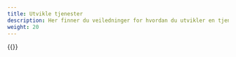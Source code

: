 ```yaml
---
title: Utvikle tjenester
description: Her finner du veiledninger for hvordan du utvikler en tjeneste i Altinn Studio
weight: 20
---
```


{{<children />}}